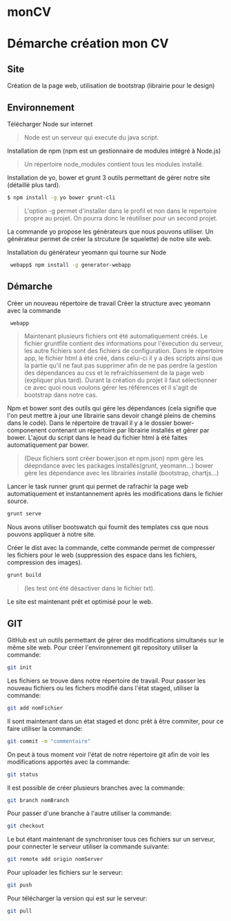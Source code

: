 # monCV

# Démarche création mon CV

## Site
Création de la page web, utilisation de bootstrap (librairie pour le design)

## Environnement

Télécharger Node sur internet

> Node est un serveur qui execute du java script.

Installation de npm (npm est un gestionnaire de modules intégré à Node.js)

> Un répertoire node_modules contient tous les modules installé.

Installation de yo, bower et grunt 3 outils permettant de gérer notre site (détaillé plus tard).
```sh 
$ npm install -g yo bower grunt-cli
```

> L'option -g permet d'installer dans le profil et non dans le repertoire propre au projet. On pourra donc le réutiliser pour un second projet.

La commande yo propose les générateurs que nous pouvons utiliser. Un générateur permet de créer la strcuture (le squelette) de notre site web. 

Installation du générateur yeomann qui tourne sur Node
```sh 
 webapp$ npm install -g generator-webapp
 ```
 
## Démarche
 
Créer un nouveau répertoire de travail
Créer la structure avec yeomann avec la commande 
```sh 
 webapp
```
> Maintenant plusieurs fichiers ont été automatiquement créés. Le fichier gruntfile contient des informations pour l'éxecution du serveur, les autre fichiers sont des fichiers de configuration. Dans le répertoire app, le fichier html à été créé, dans celui-ci il y a des scripts ainsi que la partie <head> qu'il ne faut pas supprimer afin de ne pas perdre la gestion des dépendances au css et le refraichissement de la page web (expliquer plus tard).
> Durant la création du projet il faut sélectionner ce avec quoi nous voulons gérer les références et il s'agit de bootstrap dans notre cas.

Npm et bower sont des outils qui gére les dépendances (cela signifie que l'on peut mettre à jour une librairie sans devoir changé pleins de chemins dans le code). Dans le répertoire de travail il y a le dossier bower-componenent contenant un répertoire par librairie installés et gérer par bower. L'ajout du script dans le head du fichier html à été faites automatiquement par bower.

> (Deux fichiers sont créer bower.json et npm.json)
> npm gère les déepndance avec les packages installés(grunt, yeomann...)
> bower gère les dépendance avec les librairies installé (bootstrap, chartjs...)

Lancer le task runner grunt qui permet de rafrachir la page web automatiquement et instantannement après les modifications dans le fichier source.
```sh 
grunt serve
```
Nous avons utiliser bootswatch qui fournit des templates css que nous pouvons appliquer à notre site.

Créer le dist avec la commande, cette commande permet de compresser les fichiers pour le web (suppression des espace dans les fichiers, compression des images).
```sh 
grunt build
```
> (les test ont été désactiver dans le fichier txt).

Le site est maintenant prêt et optimisé pour le web.

## GIT

GitHub est un outils permettant de gérer des modifications simultanés sur le même site web.
Pour créer l'environnement git repository utiliser la commande:
```sh 
git init
```
Les fichiers se trouve dans notre répertoire de travail.
Pour passer les nouveau fichiers ou les fichers modifié dans l'état staged, utiliser la commande:
```sh 
git add nomFichier
```
Il sont maintenant dans un état staged et donc prêt à être commiter, pour ce faire utiliser la commande:
```sh 
git commit -m "commentaire"
```

On peut à tous moment voir l'état de notre répertoire git afin de voir les modifications apportés avec la commande:
```sh 
git status
```

Il est possible de créer plusieurs branches avec la commande:
```sh 
git branch nomBranch
```
Pour passer d'une branche à l'autre utiliser la commande:
```sh 
git checkout
```

Le but étant maintenant de synchroniser tous ces fichiers sur un serveur, pour connecter le serveur utiliser la commande suivante:
```sh 
git remote add origin nomServer
```
Pour uploader les fichiers sur le serveur:
```sh 
git push
```

Pour télécharger la version qui est sur le serveur:
```sh 
git pull
```
